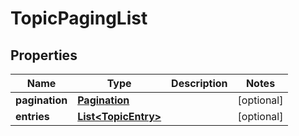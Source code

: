 
# TopicPagingList

## Properties
Name | Type | Description | Notes
------------ | ------------- | ------------- | -------------
**pagination** | [**Pagination**](Pagination.md) |  |  [optional]
**entries** | [**List&lt;TopicEntry&gt;**](TopicEntry.md) |  |  [optional]



